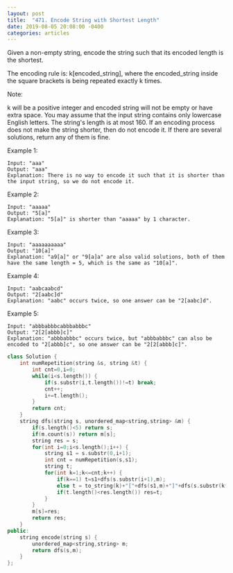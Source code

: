 ```yaml
---
layout: post
title:  "471. Encode String with Shortest Length"
date: 2019-08-05 20:08:00 -0400
categories: articles
---
```

Given a non-empty string, encode the string such that its encoded length is the shortest.

The encoding rule is: k[encoded_string], where the encoded_string inside the square brackets is being repeated exactly k times.

Note:

k will be a positive integer and encoded string will not be empty or have extra space.
You may assume that the input string contains only lowercase English letters. The string's length is at most 160.
If an encoding process does not make the string shorter, then do not encode it. If there are several solutions, return any of them is fine.
 

Example 1:
```
Input: "aaa"
Output: "aaa"
Explanation: There is no way to encode it such that it is shorter than the input string, so we do not encode it.
```
Example 2:
```
Input: "aaaaa"
Output: "5[a]"
Explanation: "5[a]" is shorter than "aaaaa" by 1 character.
```

Example 3:
```
Input: "aaaaaaaaaa"
Output: "10[a]"
Explanation: "a9[a]" or "9[a]a" are also valid solutions, both of them have the same length = 5, which is the same as "10[a]".
```

Example 4:
```
Input: "aabcaabcd"
Output: "2[aabc]d"
Explanation: "aabc" occurs twice, so one answer can be "2[aabc]d".
```

Example 5:
```
Input: "abbbabbbcabbbabbbc"
Output: "2[2[abbb]c]"
Explanation: "abbbabbbc" occurs twice, but "abbbabbbc" can also be encoded to "2[abbb]c", so one answer can be "2[2[abbb]c]".
```
```c++
class Solution {
    int numRepetition(string &s, string &t) {
        int cnt=0,i=0;
        while(i<s.length()) {
            if(s.substr(i,t.length())!=t) break;
            cnt++;
            i+=t.length();
        }
        return cnt;
    }
    string dfs(string s, unordered_map<string,string> &m) {
        if(s.length()<5) return s;
        if(m.count(s)) return m[s];
        string res = s;
        for(int i=0;i<s.length();i++) {
            string s1 = s.substr(0,i+1);
            int cnt = numRepetition(s,s1);
            string t;
            for(int k=1;k<=cnt;k++) {
                if(k==1) t=s1+dfs(s.substr(i+1),m);
                else t = to_string(k)+"["+dfs(s1,m)+"]"+dfs(s.substr(k*s1.length()),m);
                if(t.length()<res.length()) res=t;            
            }
        }
        m[s]=res;
        return res;        
    }
public:
    string encode(string s) {
        unordered_map<string,string> m;
        return dfs(s,m);
    }
};
```